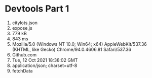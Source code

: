 # Devtools Part 1

1. citylots.json
2. expose.js
3. 779 kB
4. 843 ms
5. Mozilla/5.0 (Windows NT 10.0; Win64; x64) AppleWebKit/537.36 (KHTML, like Gecko) Chrome/94.0.4606.81 Safari/537.36
6. Github.com
7. Tue, 12 Oct 2021 18:38:02 GMT
8. application/json; charset=utf-8
9. fetchData